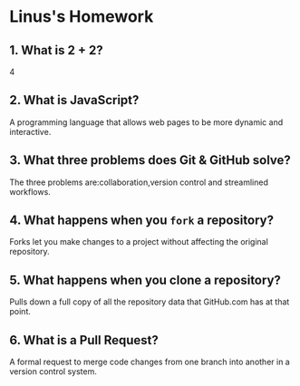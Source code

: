 # Linus's Homework

## 1. What is 2 + 2?

4

## 2. What is JavaScript?

A programming language that allows web pages to be more dynamic and interactive.

## 3. What three problems does Git & GitHub solve?

The three problems are:collaboration,version control and streamlined workflows.

 ## 4. What happens when you `fork` a repository?

Forks let you make changes to a project without affecting the original repository.

## 5. What happens when you clone a repository?

Pulls down a full copy of all the repository data that GitHub.com has at that point.

## 6. What is a Pull Request?

A formal request to merge code changes from one branch into another in a version control system.
